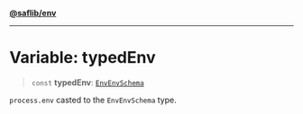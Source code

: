 [**@saflib/env**](../index.md)

---

# Variable: typedEnv

> `const` **typedEnv**: [`EnvEnvSchema`](../interfaces/EnvEnvSchema.md)

`process.env` casted to the `EnvEnvSchema` type.

